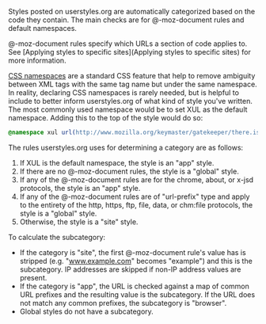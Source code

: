 Styles posted on userstyles.org are automatically categorized based on the code they contain. The main checks are for @-moz-document rules and default namespaces.

@-moz-document rules specify which URLs a section of code applies to. See [Applying styles to specific sites](Applying styles to specific sites) for more information.

[CSS namespaces](http://www.w3.org/TR/css3-namespace/) are a standard CSS feature that help to remove ambiguity between XML tags with the same tag name but under the same namespace. In reality, declaring CSS namespaces is rarely needed, but is helpful to include to better inform userstyles.org of what kind of style you've written. The most commonly used namespace would be to set XUL as the default namespace. Adding this to the top of the style would do so:

```css
@namespace xul url(http://www.mozilla.org/keymaster/gatekeeper/there.is.only.xul);
```

The rules userstyles.org uses for determining a category are as follows:

1. If XUL is the default namespace, the style is an "app" style.
2. If there are no @-moz-document rules, the style is a "global" style.
3. If any of the @-moz-document rules are for the chrome, about, or x-jsd protocols, the style is an "app" style.
4. If any of the @-moz-document rules are of "url-prefix" type and apply to the entirety of the http, https, ftp, file, data, or chm:file protocols, the style is a "global" style.
5. Otherwise, the style is a "site" style.

To calculate the subcategory:

* If the category is "site", the first @-moz-document rule's value has is stripped (e.g. "www.example.com" becomes "example") and this is the subcategory. IP addresses are skipped if non-IP address values are present.
* If the category is "app", the URL is checked against a map of common URL prefixes and the resulting value is the subcategory. If the URL does not match any common prefixes, the subcategory is "browser".
* Global styles do not have a subcategory.